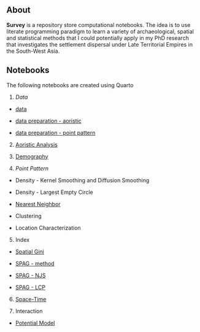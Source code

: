 ## About

**Survey** is a repository store computational notebooks. The idea is to use literate programming paradigm to learn a variety of archaeological, spatial and statistical methods that I could potentially apply in my PhD research that investigates the settlement dispersal under Late Territorial Empires in the South-West Asia.


## Notebooks

The following notebooks are created using Quarto

1. *Data*

 * [data](https://topographos.github.io/survey/01-data/data.html)
 
 * [data preparation - aoristic](https://topographos.github.io/survey/01-data/data_prep_aoristic.html)
 
 * [data preparation - point pattern](https://topographos.github.io/survey/01-data/data_prep_ppp.html)
 
2. [Aoristic Analysis](https://topographos.github.io/survey/02-aorist/aorist.html)

3. [Demography](https://topographos.github.io/survey/03-demography/demo.html)

4. *Point Pattern*

 * Density - Kernel Smoothing and Diffusion Smoothing
 
 * Density - Largest Empty Circle
 
 * [Nearest Neighbor](https://topographos.github.io/survey/04-point-pattern/nearest-neighbour.html) 
 
 * Clustering
 
 * Location Characterization
 
 
5. Index
  
 * [Spatial Gini](https://topographos.github.io/survey/08-spatial-gini/sp-gini.html)

 * [SPAG - method](https://topographos.github.io/survey/05-spag/spag_index.html)
 
 * [SPAG - NJS](https://topographos.github.io/survey/05-spag/spag_njs.html)
 
 * [SPAG - LCP](https://topographos.github.io/survey/05-spag/spag_lcp.html)
  

6. [Space-Time](https://topographos.github.io/survey/06-space-time/space-time.html)

7. Interaction

* [Potential Model](https://topographos.github.io/survey/07-potential/potential.html)
